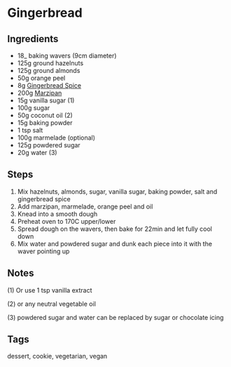 # Gingerbread

## Ingredients

* 18_ baking wavers (9cm diameter)
* 125g ground hazelnuts 
* 125g ground almonds
* 50g orange peel
* 8g [Gingerbread Spice](GingerbreadSpice.html)
* 200g [Marzipan](Marzipan.html) 
* 15g vanilla sugar (1) 
* 100g sugar
* 50g coconut oil (2)
* 15g baking powder
* 1 tsp salt 
* 100g marmelade (optional)
* 125g powdered sugar
* 20g water (3)

## Steps

1. Mix hazelnuts, almonds, sugar, vanilla sugar, baking powder, salt and gingerbread spice
2. Add marzipan, marmelade, orange peel and oil
3. Knead into a smooth dough 
4. Preheat oven to 170C upper/lower
5. Spread dough on the wavers, then bake for 22min and let fully cool down
6. Mix water and powdered sugar and dunk each piece into it with the waver pointing up

## Notes

(1) Or use 1 tsp vanilla extract

(2) or any neutral vegetable oil

(3) powdered sugar and water can be replaced by sugar or chocolate icing

## Tags
dessert, cookie, vegetarian, vegan
